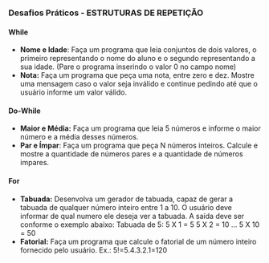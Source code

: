### Desafios Práticos - ESTRUTURAS DE REPETIÇÃO

#### While
- **Nome e Idade**: Faça um programa que leia conjuntos de dois valores, o primeiro representando o nome do aluno e o segundo representando a sua idade. (Pare o programa inserindo o valor 0 no campo nome)
- **Nota:** Faça um programa que peça uma nota, entre zero e dez. Mostre uma mensagem caso o valor seja inválido e continue pedindo até que o usuário informe um valor válido.

#### Do-While
- **Maior e Média:** Faça um programa que leia 5 números e informe o maior número e a média desses números.
- **Par e Ímpar**: Faça um programa que peça N números inteiros. Calcule e mostre a quantidade de números pares e a quantidade de números impares.

#### For
- **Tabuada:** Desenvolva um gerador de tabuada, capaz de gerar a tabuada de qualquer número inteiro entre 1 a 10. O usuário deve informar de qual numero ele deseja ver a tabuada. A saída deve ser conforme o exemplo abaixo:
Tabuada de 5:
5 X 1 = 5
5 X 2 = 10
...
5 X 10 = 50
- **Fatorial:** Faça um programa que calcule o fatorial de um número inteiro fornecido pelo usuário.
Ex.: 5!=5.4.3.2.1=120
